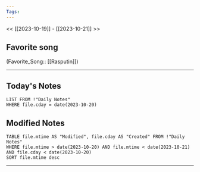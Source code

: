 ```yaml
---
Tags:
---
```

<< [[2023-10-19]] - [[2023-10-21]] >>
## Favorite song
(Favorite_Song:: [[Rasputin]])

___
## Today's Notes
```dataview
LIST FROM !"Daily Notes"
WHERE file.cday = date(2023-10-20)
```
## Modified Notes
```dataview
TABLE file.mtime AS "Modified", file.cday AS "Created" FROM !"Daily Notes" 
WHERE file.mtime > date(2023-10-20) AND file.mtime < date(2023-10-21) AND file.cday < date(2023-10-20)
SORT file.mtime desc
```
___
